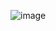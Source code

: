 ![image](https://github.com/JoseLeonardoCordeiroBahia/comportamento-de-memoria-arrays-e-listas-java/assets/63564226/49c20389-6346-4a54-b1b1-0f8805feeda1)
